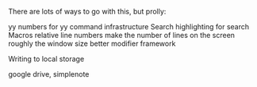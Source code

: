 There are lots of ways to go with this, but prolly:

yy
numbers for yy
command infrastructure
Search
highlighting for search
Macros
relative line numbers
make the number of lines on the screen roughly the window size
better modifier framework


Writing to local storage

google drive, simplenote

